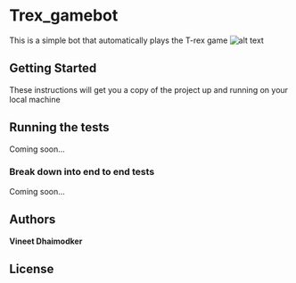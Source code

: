 # Trex_gamebot
This is a simple bot that automatically plays the T-rex game
![alt text](https://img.thecodepost.org/2015/01/trex.png)

## Getting Started

These instructions will get you a copy of the project up and running on your local machine

## Running the tests

Coming soon...

### Break down into end to end tests

Coming soon...

## Authors

**Vineet Dhaimodker** 

## License
